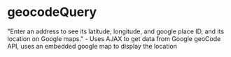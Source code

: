 # geocodeQuery
"Enter an address to see its latitude, longitude, and google place ID, and its location on Google maps."  - Uses AJAX to get data from Google geoCode API, uses an embedded google map to display the location
